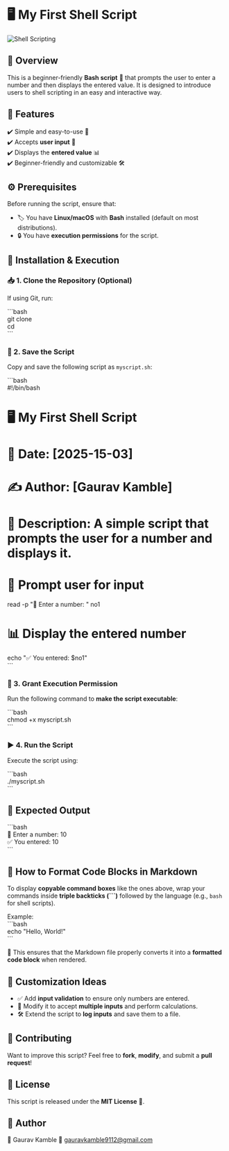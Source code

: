 # 🖥️ My First Shell Script  

![Shell Scripting](https://upload.wikimedia.org/wikipedia/commons/8/82/Bash_Logo_Colored.svg)  

## 📌 Overview  
This is a beginner-friendly **Bash script** 🐧 that prompts the user to enter a number and then displays the entered value. It is designed to introduce users to shell scripting in an easy and interactive way.  

## 🌟 Features  
✔️ Simple and easy-to-use 📜  
✔️ Accepts **user input** 📝  
✔️ Displays the **entered value** 📊  
✔️ Beginner-friendly and customizable 🛠️  

## ⚙️ Prerequisites  
Before running the script, ensure that:  
- 🏷️ You have **Linux/macOS** with **Bash** installed (default on most distributions).  
- 🔒 You have **execution permissions** for the script.  

## 🚀 Installation & Execution  

### 📥 1. Clone the Repository (Optional)  
If using Git, run:  

\```bash  
git clone <your-repo-url>  
cd <your-repo-folder>  
\```

### 📝 2. Save the Script  
Copy and save the following script as `myscript.sh`:  

\```bash  
#!/bin/bash  

# 🖥️ My First Shell Script  
# 📅 Date: [2025-15-03]  
# ✍️ Author: [Gaurav Kamble]  
# 📝 Description: A simple script that prompts the user for a number and displays it.  

# 📌 Prompt user for input  
read -p "🔢 Enter a number: " no1  

# 📊 Display the entered number  
echo "✅ You entered: $no1"  
\```

### 🔑 3. Grant Execution Permission  
Run the following command to **make the script executable**:  

\```bash  
chmod +x myscript.sh  
\```

### ▶️ 4. Run the Script  
Execute the script using:  

\```bash  
./myscript.sh  
\```

## 📌 Expected Output  
\```bash  
🔢 Enter a number: 10  
✅ You entered: 10  
\```

## 📌 How to Format Code Blocks in Markdown  
To display **copyable command boxes** like the ones above, wrap your commands inside **triple backticks (\`\`\`)** followed by the language (e.g., `bash` for shell scripts).  

Example:  
\`\`\`bash  
echo "Hello, World!"  
\`\`\`  

🔹 This ensures that the Markdown file properly converts it into a **formatted code block** when rendered.  

## 🔧 Customization Ideas  
- ✅ Add **input validation** to ensure only numbers are entered.  
- 🔄 Modify it to accept **multiple inputs** and perform calculations.  
- 🛠️ Extend the script to **log inputs** and save them to a file.  

## 🤝 Contributing  
Want to improve this script? Feel free to **fork**, **modify**, and submit a **pull request**!  

## 📜 License  
This script is released under the **MIT License** 📄.  

## 👤 Author  
🚀 Gaurav Kamble
📧 gauravkamble9112@gmail.com

